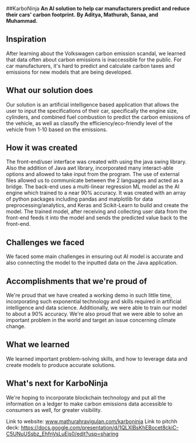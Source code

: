 ##KarboNinja
**An AI solution to help car manufacturers predict and reduce their cars' carbon footprint.**
**By Aditya, Mathurah, Sanaa, and Muhammad.**

## Inspiration
After learning about the Volkswagen carbon emission scandal, we learned that data often about carbon emissions is inaccessible for the public. For car manufacturers, it's hard to predict and calculate carbon taxes and emissions for new models that are being developed.

## What our solution does
Our solution is an artificial intelligence based application that allows the user to input the specifications of their car, specifically the engine size, cylinders, and combined fuel combustion to predict the carbon emissions of the vehicle, as well as classify the efficiency/eco-friendly level of the vehicle from 1-10 based on the emissions. 

## How it was created
The front-end/user interface was created with using the java swing library. Also the addition of Java awt library, incorporated many interact-able options and allowed to take input from the program. The use of external files allowed us to communicate between the 2 languages and acted as a bridge. The back-end uses a multi-linear regression ML model as the AI engine which trained to a near 90% accuracy. It was created with an array of python packages including pandas and matplotlib for data preprocessing/analytics, and Keras and Scikit-Learn to build and create the model. The trained model, after receiving and collecting user data from the front-end feeds it into the model and sends the predicted value back to the front-end. 

## Challenges we faced
We faced some main challenges in ensuring out AI model is accurate and also connecting the model to the inputted data on the Java application.

## Accomplishments that we're proud of
We're proud that we have created a working demo in such little time, incorporating such exponential technology and skills required in artificial intelligence and data science. Additionally, we were able to train our model to about a 90% accuracy. We're also proud that we were able to solve an important problem in the world and target an issue concerning climate change. 

## What we learned
We learned important problem-solving skills, and how to leverage data and create models to produce accurate solutions.

## What's next for KarboNinja
We're hoping to incorporate blockchain technology and put all the information on a ledger to make carbon emissions data accessible to consumers as well, for greater visibility. 

Link to website: www.mathurahravigulan.com/karboninja
Link to pitchh deck: https://docs.google.com/presentation/d/1QLXlBsKhEBocet8ckiC-C5UNuUSsbz_EhfnVsLuEjs0/edit?usp=sharing
